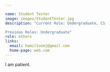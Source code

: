 ```yaml
---

name: Student Tester
image: images/StudentTester.jpg
description: "Current Role: Undergraduate, CS

Previous Roles: Undergraduate"
role: others
links:
  email: hamiltonmj@gmail.com
  home-page: web.com
---
```


I am patient.